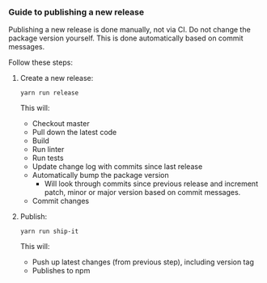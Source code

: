 ### Guide to publishing a new release

Publishing a new release is done manually, not via CI. Do not change the package version yourself. This is done automatically based on commit messages.

Follow these steps:

1. Create a new release:

    `yarn run release`

    This will:
    - Checkout master
    - Pull down the latest code
    - Build
    - Run linter
    - Run tests
    - Update change log with commits since last release
    - Automatically bump the package version
      - Will look through commits since previous release and increment patch, minor or major version based on commit messages.
    - Commit changes

2. Publish:

    `yarn run ship-it`

    This will:
    - Push up latest changes (from previous step), including version tag
    - Publishes to npm

